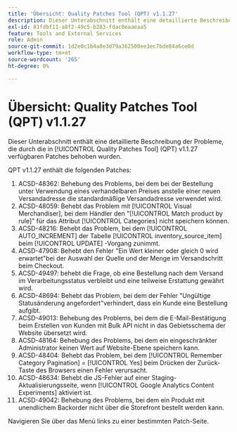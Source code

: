 ```yaml
---
title: 'Übersicht: Quality Patches Tool (QPT) v1.1.27'
description: Dieser Unterabschnitt enthält eine detaillierte Beschreibung der Probleme, die durch die in [!UICONTROL Quality Patches Tool] (QPT) v1.1.27 verfügbaren Patches behoben wurden.
exl-id: 81fdbf11-a8f2-49c5-b283-fdac0eaaeaa5
feature: Tools and External Services
role: Admin
source-git-commit: 1d2e0c1b4a8e3d79a362500ee3ec7bde84a6ce0d
workflow-type: tm+mt
source-wordcount: '265'
ht-degree: 0%

---
```


# Übersicht: Quality Patches Tool (QPT) v1.1.27

Dieser Unterabschnitt enthält eine detaillierte Beschreibung der Probleme, die durch die in [!UICONTROL Quality Patches Tool] (QPT) v1.1.27 verfügbaren Patches behoben wurden.

QPT v1.1.27 enthält die folgenden Patches:

1. ACSD-48362: Behebung des Problems, bei dem bei der Bestellung unter Verwendung eines verhandelbaren Preises anstelle einer neuen Versandadresse die standardmäßige Versandadresse verwendet wird.
1. ACSD-48059: Behebt das Problem mit [!UICONTROL Visual Merchandiser], bei dem Händler den &quot;[!UICONTROL Match product by rule]&quot; für das Attribut [!UICONTROL Categories] nicht speichern können.
1. ACSD-48216: Behebt das Problem, bei dem [!UICONTROL AUTO_INCREMENT] der Tabelle [!UICONTROL inventory_source_item] beim [!UICONTROL UPDATE] -Vorgang zunimmt.
1. ACSD-47908: Behebt den Fehler &quot;Ein Wert kleiner oder gleich 0 wird erwartet&quot;bei der Auswahl der Quelle und der Menge im Versandschritt beim Checkout.
1. ACSD-49497: behebt die Frage, ob eine Bestellung nach dem Versand im Verarbeitungsstatus verbleibt und eine teilweise Erstattung gewährt wird.
1. ACSD-48694: Behebt das Problem, bei dem der Fehler &quot;Ungültige Statusänderung angefordert&quot;verhindert, dass ein Kunde eine Bestellung aufgibt.
1. ACSD-49013: Behebung des Problems, bei dem die E-Mail-Bestätigung beim Erstellen von Kunden mit Bulk API nicht in das Gebietsschema der Website übersetzt wird.
1. ACSD-48164: Behebung des Problems, bei dem ein eingeschränkter Administrator keinen Wert auf Website-Ebene speichern kann.
1. ACSD-48404: Behebt das Problem, bei dem [!UICONTROL Remember Category Pagination] = [!UICONTROL Yes] beim Drücken der Zurück-Taste des Browsers einen Fehler verursacht.
1. ACSD-48634: Behebt die JS-Fehler auf einer Staging-Aktualisierungsseite, wenn [!UICONTROL Google Analytics Content Experiments] aktiviert ist.
1. ACSD-49042: Behebung des Problems, bei dem ein Produkt mit unendlichem Backorder nicht über die Storefront bestellt werden kann.

Navigieren Sie über das Menü links zu einer bestimmten Patch-Seite.
